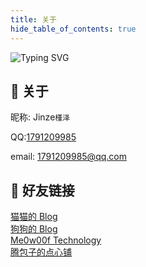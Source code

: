 ```yaml
---
title: 关于
hide_table_of_contents: true
---
```


<img src="https://readme-typing-svg.demolab.com?font=Righteous&size=32&duration=3000&pause=1000&color=8F7FD3DE&vCenter=true&repeat=false&width=435&lines=Hello!+Welcome+to+Jinze's Blog+!" alt="Typing SVG" />

## 🤖 关于

昵称: Jinze`槿泽`

QQ:<a href="tencent://message/?uin=1791209985" target="_blank" rel="noopener noreferrer">1791209985</a>

email: <a href="mailto:1791209985@qq.com" target="_blank" rel="noopener noreferrer">1791209985@qq.com</a>

## 🥳 好友链接

<a href="https://kira-pgr.github.io" target="_blank" rel="noopener noreferrer">猫猫的 Blog </a>
<br/>
<a href="https://weepingdogel.github.io" target="_blank" rel="noopener noreferrer">狗狗的 Blog </a>
<br/>
<a href="https://blog.me0w00f.tech/" target="_blank" rel="noopener noreferrer">Me0w00f Technology</a>
<br/>
<a href="https://flapypan.top/" target="_blank" rel="noopener noreferrer">腾包子的点心铺</a>
